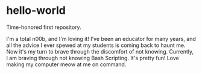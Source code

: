 # hello-world
Time-honored first repository.

I'm a total n00b, and I'm loving it! I've been an educator for many years, and all the advice I ever spewed at my students is coming back to haunt me. Now it's my turn to brave through the discomfort of not knowing.
Currently, I am braving through not knowing Bash Scripting. It's pretty fun! Love making my computer meow at me on command.
